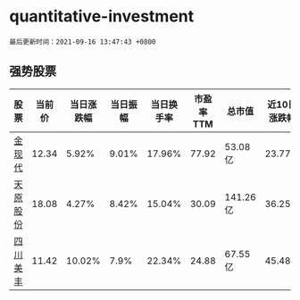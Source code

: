 # quantitative-investment

`最后更新时间：2021-09-16 13:47:43 +0800`

## 强势股票

|股票|当前价|当日涨跌幅|当日振幅|当日换手率|市盈率TTM|总市值|近10日涨跌幅|
|----|----|----|----|----|----|----|----|
|[金现代](https://xueqiu.com/S/SZ300830)|12.34|5.92%|9.01%|17.96%|77.92|53.08亿|23.77%|
|[天原股份](https://xueqiu.com/S/SZ002386)|18.08|4.27%|8.42%|15.04%|30.09|141.26亿|36.25%|
|[四川美丰](https://xueqiu.com/S/SZ000731)|11.42|10.02%|7.9%|22.34%|24.88|67.55亿|45.48%|
